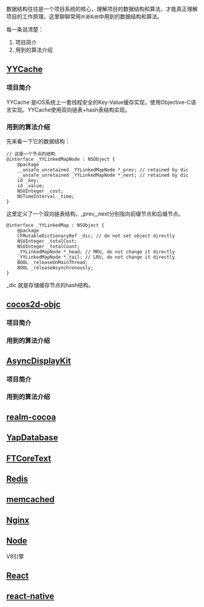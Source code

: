 

数据结构往往是一个项目系统的核心，理解项目的数据结构和算法，才能真正理解项目的工作原理。这里聊聊常用`开源系统`中用到的数据结构和算法。


每一条说清楚：

1. 项目简介  
2. 用到的算法介绍  

## [YYCache](https://github.com/ibireme/YYCache.git)

### 项目简介

YYCache 是iOS系统上一套线程安全的Key-Value缓存实现，使用Objective-C语言实现。YYCache使用双向链表+hash表结构实现。

### 用到的算法介绍 

先来看一下它的数据结构：

```
// 这是一个节点的结构
@interface _YYLinkedMapNode : NSObject {
    @package
    __unsafe_unretained _YYLinkedMapNode *_prev; // retained by dic
    __unsafe_unretained _YYLinkedMapNode *_next; // retained by dic
    id _key;
    id _value;
    NSUInteger _cost;
    NSTimeInterval _time;
}
```

这里定义了一个双向链表结构，_prev,_next分别指向前缀节点和后缀节点。

```
@interface _YYLinkedMap : NSObject {
    @package
    CFMutableDictionaryRef _dic; // do not set object directly
    NSUInteger _totalCost;
    NSUInteger _totalCount;
    _YYLinkedMapNode *_head; // MRU, do not change it directly
    _YYLinkedMapNode *_tail; // LRU, do not change it directly
    BOOL _releaseOnMainThread;
    BOOL _releaseAsynchronously;
}
```
_dic 就是存储缓存节点的hash结构。


## [cocos2d-objc](https://github.com/cocos2d/cocos2d-objc)

### 项目简介


### 用到的算法介绍 



## [AsyncDisplayKit](https://github.com/facebook/AsyncDisplayKit)

### 项目简介


### 用到的算法介绍 


## [realm-cocoa](https://github.com/realm/realm-cocoa)



## [YapDatabase](https://github.com/yapstudios/YapDatabase)



## [FTCoreText](https://github.com/Ridiculous-Innovations/FTCoreText)


## [Redis](https://github.com/antirez/redis)



## [memcached](https://github.com/memcached/memcached)



## [Nginx](https://github.com/nginx/nginx)



## [Node](https://github.com/nodejs/node)

V8引擎

## [React](https://github.com/facebook/react)


## [react-native](https://github.com/facebook/react-native)







